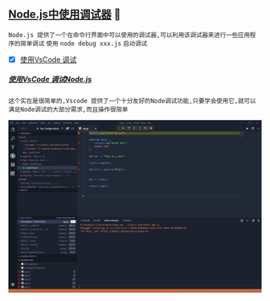 [Node.js中使用调试器](#top) <b id="top"></b>:maple_leaf:
----
`Node.js 提供了一个在命令行界面中可以使用的调试器,可以利用该调试器来进行一些应用程序的简单调试` `使用` `node debug xxx.js` `启动调试`
- [x] [使用VsCode 调试](#vscodedebug)


##### [使用VsCode 调试Node.js](#top) <b id="vscodedebug"></b>
`这个实在是很简单的,Vscode 提供了一个十分友好的Node调试功能,只要学会使用它,就可以满足Node调试的大部分需求,而且操作很简单`

![Nodedebug](/Resources/NodeImage/vscodedebug.png)
